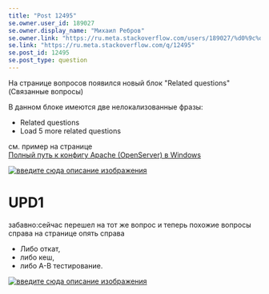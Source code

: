 ```yaml
---
title: "Post 12495"
se.owner.user_id: 189027
se.owner.display_name: "Михаил Ребров"
se.owner.link: "https://ru.meta.stackoverflow.com/users/189027/%d0%9c%d0%b8%d1%85%d0%b0%d0%b8%d0%bb-%d0%a0%d0%b5%d0%b1%d1%80%d0%be%d0%b2"
se.link: "https://ru.meta.stackoverflow.com/q/12495"
se.post_id: 12495
se.post_type: question
---
```

<p>На странице вопросов появился новый блок &quot;Related questions&quot; (Связанные вопросы)</p>
<p>В данном блоке имеются две нелокализованные фразы:</p>
<ul>
<li>Related questions</li>
<li>Load 5 more related questions</li>
</ul>
<p>см. пример на странице <br/> <a href="https://ru.stackoverflow.com/questions/1506877/%D0%9F%D0%BE%D0%BB%D0%BD%D1%8B%D0%B9-%D0%BF%D1%83%D1%82%D1%8C-%D0%BA-%D0%BA%D0%BE%D0%BD%D1%84%D0%B8%D0%B3%D1%83-apache-openserver-%D0%B2-windows">Полный путь к конфигу Apache (OpenServer) в Windows</a></p>
<p><a href="https://i.stack.imgur.com/AUPXp.png" rel="nofollow noreferrer"><img src="https://i.stack.imgur.com/AUPXp.png" alt="введите сюда описание изображения" /></a></p>
<h1>UPD1</h1>
<p>забавно:сейчас перешел на тот же вопрос и теперь похожие вопросы справа на странице опять справа<br/></p>
<ul>
<li>Либо откат,</li>
<li>либо кеш,</li>
<li>либо A-B тестирование.</li>
</ul>
<p><a href="https://i.stack.imgur.com/Xi2Mm.png" rel="nofollow noreferrer"><img src="https://i.stack.imgur.com/Xi2Mm.png" alt="введите сюда описание изображения" /></a></p>
